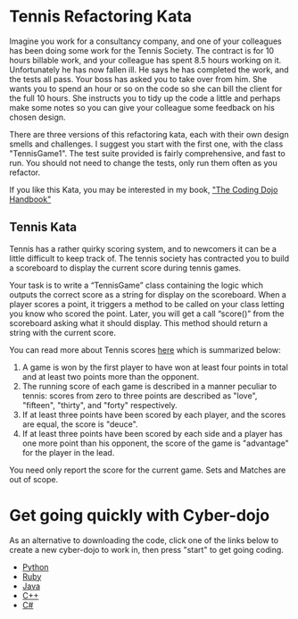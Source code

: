 # Tennis Refactoring Kata

Imagine you work for a consultancy company, and one of your colleagues has been doing some work for the Tennis Society. The contract is for 10 hours billable work, and your colleague has spent 8.5 hours working on it. Unfortunately he has now fallen ill. He says he has completed the work, and the tests all pass. Your boss has asked you to take over from him. She wants you to spend an hour or so on the code so she can bill the client for the full 10 hours. She instructs you to tidy up the code a little and perhaps make some notes so you can give your colleague some feedback on his chosen design.

There are three versions of this refactoring kata, each with their own design smells and challenges. I suggest you start with the first one, with the class "TennisGame1". The test suite provided is fairly comprehensive, and fast to run. You should not need to change the tests, only run them often as you refactor.

If you like this Kata, you may be interested in my book, ["The Coding Dojo Handbook"](https://leanpub.com/codingdojohandbook)

## Tennis Kata

Tennis has a rather quirky scoring system, and to newcomers it can be a little difficult to keep track of. The tennis society has contracted you to build a scoreboard to display the current score during tennis games. 

Your task is to write a “TennisGame” class containing the logic which outputs the correct score as a string for display on the scoreboard. When a player scores a point, it triggers a method to be called on your class letting you know who scored the point. Later, you will get a call “score()” from the scoreboard asking what it should display. This method should return a string with the current score.

You can read more about Tennis scores [here](http://en.wikipedia.org/wiki/Tennis#Scoring) which is summarized below:

1. A game is won by the first player to have won at least four points in total and at least two points more than the opponent.
2. The running score of each game is described in a manner peculiar to tennis: scores from zero to three points are described as "love", "fifteen", "thirty", and "forty" respectively.
3. If at least three points have been scored by each player, and the scores are equal, the score is "deuce".
4. If at least three points have been scored by each side and a player has one more point than his opponent, the score of the game is "advantage" for the player in the lead.

You need only report the score for the current game. Sets and Matches are out of scope.

# Get going quickly with Cyber-dojo

As an alternative to downloading the code, click one of the links below to create a new cyber-dojo to work in, then press "start" to get going coding.

- [Python](http://cyber-dojo.com/forker/fork/435E5C1C88?avatar=moose&tag=5)
- [Ruby](http://cyber-dojo.com/forker/fork/3367E4B0E9?avatar=raccoon&tag=4)
- [Java](http://cyber-dojo.com/forker/fork/426FA07B60?avatar=raccoon&tag=3)
- [C++](http://cyber-dojo.com/forker/fork/A06DCDA217?avatar=wolf&tag=5)
- [C#](http://cyber-dojo.com/forker/fork/672E047F5D?avatar=buffalo&tag=8)